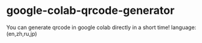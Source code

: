 # google-colab-qrcode-generator
You can generate qrcode in google colab directly in a short time! language: (en,zh,ru,jp)
